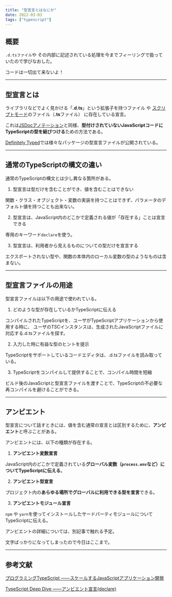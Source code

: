 ```yaml
---
title: "型宣言とはなにか"
date: 2022-03-03
tags: ["typescript"]
---
```

## 概要
`.d.tsファイル`や その内部に記述されている処理を今までフィーリングで扱っていたので学びなおした。

コードは一切出て来ないよ！

---
## 型宣言とは
ライブラリなどでよく見かける「**.d.ts**」という拡張子を持つファイル や [スクリプトモード](https://typescriptbook.jp/reference/import-export-require#%E3%82%B9%E3%82%AF%E3%83%AA%E3%83%97%E3%83%88%E3%81%A8%E3%83%A2%E3%82%B8%E3%83%A5%E3%83%BC%E3%83%AB)のファイル（**.ts**ファイル） に存在している宣言。

これは[JSDocアノテーション](https://www.typescriptlang.org/ja/docs/handbook/jsdoc-supported-types.html)と同様、**型付けされていないJavaScriptコードにTypeScriptの型を結びつける**ための方法である。

[Definitely Typed](http://definitelytyped.org/)では様々なパッケージの型宣言ファイルが公開されている。

---
## 通常のTypeScriptの構文の違い
通常のTypeScriptの構文とは少し異なる箇所がある。

1. 型宣言は型だけを含むことができ、値を含むことはできない

関数・クラス・オブジェクト・変数の実装を持つことはできず、パラメータのデフォルト値を持つことも出来ない。

2. 型宣言は、JavaScript内のどこかで定義される値が「存在する」ことは宣言できる

専用のキーワード`declare`を使う。

3. 型宣言は、利用者から見えるものについての型だけを宣言する

エクスポートされない型や、関数の本体内のローカル変数の型のようなものは含まない。

---
## 型宣言ファイルの用途
型宣言ファイルは以下の用途で使われている。
1. どのような型が存在しているかTypeScriptに伝える

コンパイルされたTypeScriptを、ユーザがTypeScriptアプリケーションから使用する時に、
ユーザのTSCインスタンスは、生成されたJavaScriptファイルに対応する.d.tsファイルを探す。

2. 入力した時に有益な型のヒントを提示

TypeScriptをサポートしているコードエディタは、.d.tsファイルを読み取っている。

3. TypeScriptをコンパイルして提供することで、コンパイル時間を短縮

ビルド後のJavaScriptと型宣言ファイルを渡すことで、TypeScriptの不必要な再コンパイルを避けることができる。

---
## アンビエント
型宣言について話すときには、値を含む通常の宣言とは区別するために、**アンビエント**と呼ぶことがある。

アンビエントには、以下の種類が存在する。

1. **アンビエント変数宣言**

JavaScript内のどこかで定義されている**グローバル変数（`process.env`など）についてTypeScriptに伝える**。

2. **アンビエント型宣言**

プロジェクト内の**あらゆる場所でグローバルに利用できる型を宣言**できる。

3. **アンビエントモジュール宣言**

`npm` や `yarn`を使ってインストールしたサードパーティモジュールについてTypeScriptに伝える。

アンビエントの詳細については、別記事で触れる予定。

文字ばっかりになってしまったので今日はここまで。

---
## 参考文献
[プログラミングTypeScript ――スケールするJavaScriptアプリケーション開発](https://www.oreilly.co.jp/books/9784873119045/)

[TypeScript Deep Dive ――アンビエント宣言(declare)](https://typescript-jp.gitbook.io/deep-dive/type-system/intro)